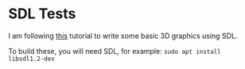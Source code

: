 # SDL Tests
I am following [this](https://youtu.be/HQYsFshbkYw) tutorial to write some basic 3D graphics using SDL. 

To build these, you will need SDL, for example: 
`sudo apt install libsdl1.2-dev`
